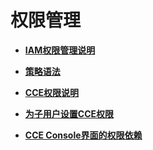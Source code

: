 # 权限管理<a name="cce_01_0164"></a>

-   **[IAM权限管理说明](IAM权限管理说明.md)**  

-   **[策略语法](策略语法.md)**  

-   **[CCE权限说明](CCE权限说明.md)**  

-   **[为子用户设置CCE权限](为子用户设置CCE权限.md)**  

-   **[CCE Console界面的权限依赖](CCE-Console界面的权限依赖.md)**  


